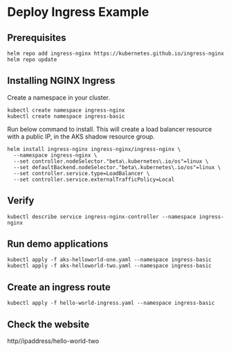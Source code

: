 # Deploy Ingress Example

## Prerequisites

```azcli
helm repo add ingress-nginx https://kubernetes.github.io/ingress-nginx
helm repo update
```

## Installing NGINX Ingress

Create a namespace in your cluster.

```azcli
kubectl create namespace ingress-nginx
kubectl create namespace ingress-basic
```

Run below command to install. This will create a load balancer resource with a public IP, in the AKS shadow resource group.

```azcli
helm install ingress-nginx ingress-nginx/ingress-nginx \
  --namespace ingress-nginx \
  --set controller.nodeSelector."beta\.kubernetes\.io/os"=linux \
  --set defaultBackend.nodeSelector."beta\.kubernetes\.io/os"=linux \
  --set controller.service.type=LoadBalancer \
  --set controller.service.externalTrafficPolicy=Local
```

## Verify

```azcli
kubectl describe service ingress-nginx-controller --namespace ingress-nginx
```

## Run demo applications

```azcli
kubectl apply -f aks-helloworld-one.yaml --namespace ingress-basic
kubectl apply -f aks-helloworld-two.yaml --namespace ingress-basic
```

## Create an ingress route

```azcli
kubectl apply -f hello-world-ingress.yaml --namespace ingress-basic
```

## Check the website

http//ipaddress/hello-world-two